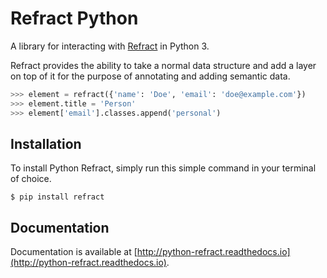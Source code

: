 # Refract Python

A library for interacting with
[Refract](https://github.com/refractproject/refract-spec) in Python 3.

Refract provides the ability to take a normal data structure and add a layer on
top of it for the purpose of annotating and adding semantic data.

```python
>>> element = refract({'name': 'Doe', 'email': 'doe@example.com'})
>>> element.title = 'Person'
>>> element['email'].classes.append('personal')
```

## Installation

To install Python Refract, simply run this simple command in your terminal of choice.

```shell
$ pip install refract
```

## Documentation

Documentation is available at
[http://python-refract.readthedocs.io](http://python-refract.readthedocs.io).
